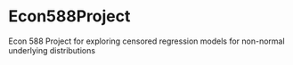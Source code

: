 # Econ588Project
Econ 588 Project for exploring censored regression models for non-normal underlying distributions
